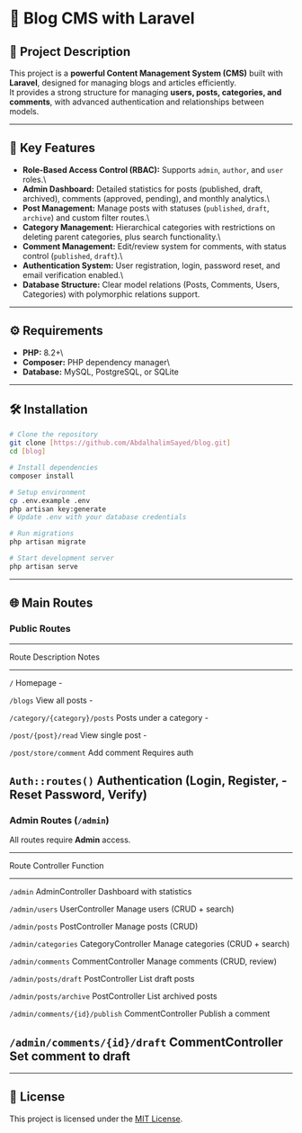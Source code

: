 # 📝 Blog CMS with Laravel

## 📖 Project Description

This project is a **powerful Content Management System (CMS)** built
with **Laravel**, designed for managing blogs and articles efficiently.\
It provides a strong structure for managing **users, posts, categories,
and comments**, with advanced authentication and relationships between
models.

------------------------------------------------------------------------

## 🚀 Key Features

-   **Role-Based Access Control (RBAC):** Supports `admin`, `author`,
    and `user` roles.\
-   **Admin Dashboard:** Detailed statistics for posts (published,
    draft, archived), comments (approved, pending), and monthly
    analytics.\
-   **Post Management:** Manage posts with statuses (`published`,
    `draft`, `archive`) and custom filter routes.\
-   **Category Management:** Hierarchical categories with restrictions
    on deleting parent categories, plus search functionality.\
-   **Comment Management:** Edit/review system for comments, with status
    control (`published`, `draft`).\
-   **Authentication System:** User registration, login, password reset,
    and email verification enabled.\
-   **Database Structure:** Clear model relations (Posts, Comments,
    Users, Categories) with polymorphic relations support.

------------------------------------------------------------------------

## ⚙️ Requirements

-   **PHP:** 8.2+\
-   **Composer:** PHP dependency manager\
-   **Database:** MySQL, PostgreSQL, or SQLite

------------------------------------------------------------------------

## 🛠️ Installation

``` bash
# Clone the repository
git clone [https://github.com/AbdalhalimSayed/blog.git]
cd [blog]

# Install dependencies
composer install

# Setup environment
cp .env.example .env
php artisan key:generate
# Update .env with your database credentials

# Run migrations
php artisan migrate

# Start development server
php artisan serve
```

------------------------------------------------------------------------

## 🌐 Main Routes

### Public Routes

------------------------------------------------------------------------------------
  Route                          Description                        Notes
------------------------------ ---------------------------------- ------------------
  `/`                            Homepage                           \-

  `/blogs`                       View all posts                     \-

  `/category/{category}/posts`   Posts under a category             \-

  `/post/{post}/read`            View single post                   \-

  `/post/store/comment`          Add comment                        Requires auth

  `Auth::routes()`               Authentication (Login, Register,   \-
                                 Reset Password, Verify)            
  ------------------------------------------------------------------------------------

### Admin Routes (`/admin`)

All routes require **Admin** access.

---------------------------------------------------------------------------------------
  Route                            Controller                     Function
-------------------------------- ------------------------------ -----------------------
  `/admin`                         AdminController                Dashboard with
                                                                  statistics

  `/admin/users`                   UserController                 Manage users (CRUD +
                                                                  search)

  `/admin/posts`                   PostController                 Manage posts (CRUD)

  `/admin/categories`              CategoryController             Manage categories
                                                                  (CRUD + search)

  `/admin/comments`                CommentController              Manage comments (CRUD,
                                                                  review)

  `/admin/posts/draft`             PostController                 List draft posts

  `/admin/posts/archive`           PostController                 List archived posts

  `/admin/comments/{id}/publish`   CommentController              Publish a comment

  `/admin/comments/{id}/draft`     CommentController              Set comment to draft
  ---------------------------------------------------------------------------------------

------------------------------------------------------------------------

## 📄 License

This project is licensed under the [MIT License](LICENSE).

